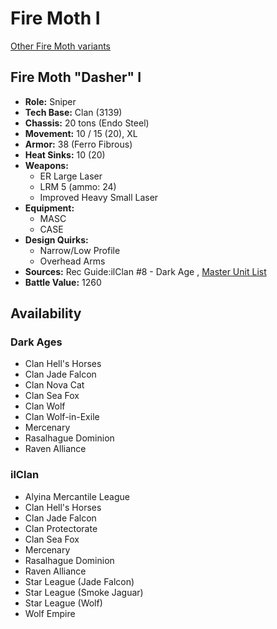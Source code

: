 # Fire Moth I 

[Other Fire Moth variants](../fire_moth.md) 

## Fire Moth "Dasher" I 

- **Role:** Sniper 
- **Tech Base:** Clan (3139) 
- **Chassis:** 20 tons (Endo Steel) 
- **Movement:** 10 / 15 (20), XL 
- **Armor:** 38 (Ferro Fibrous) 
- **Heat Sinks:** 10 (20) 
- **Weapons:** 
  - ER Large Laser 
  - LRM 5 (ammo: 24) 
  - Improved Heavy Small Laser 
- **Equipment:** 
  - MASC 
  - CASE 
- **Design Quirks:** 
  - Narrow/Low Profile 
  - Overhead Arms 
- **Sources:** Rec Guide:ilClan #8 - Dark Age , [Master Unit List](http://masterunitlist.info/Unit/Details/7578) 
- **Battle Value:** 1260 

## Availability 

### Dark Ages 

- Clan Hell's Horses 
- Clan Jade Falcon 
- Clan Nova Cat 
- Clan Sea Fox 
- Clan Wolf 
- Clan Wolf-in-Exile 
- Mercenary 
- Rasalhague Dominion 
- Raven Alliance 

### ilClan 

- Alyina Mercantile League 
- Clan Hell's Horses 
- Clan Jade Falcon 
- Clan Protectorate 
- Clan Sea Fox 
- Mercenary 
- Rasalhague Dominion 
- Raven Alliance 
- Star League (Jade Falcon) 
- Star League (Smoke Jaguar) 
- Star League (Wolf) 
- Wolf Empire 

